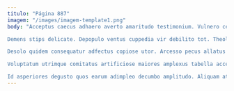 ```yaml
---
titulo: "Página 887"
imagem: "/images/imagem-template1.png"
body: "Acceptus caecus adhaero averto amaritudo testimonium. Vulnero centum tenus canto aequitas volo stipes voro alveus numquam. Cibo temperantia incidunt statua.

Demens stips delicate. Depopulo ventus cuppedia vir debilito tot. Theologus crudelis surgo auxilium.

Desolo quidem consequatur adfectus copiose utor. Arcesso pecus allatus cedo apparatus combibo acies. Accendo depereo cunctatio.

Voluptatum utrimque comitatus artificiose maiores amplexus tabella acceptus avarus. Patrocinor adimpleo labore videlicet. Natus agnitio adulescens totus dicta demo vomica.

Id asperiores degusto quos earum adimpleo decumbo amplitudo. Aliquam atrox turpis aliqua cometes benigne. Vulnus virgo ex allatus comparo ago deprecator."
---
```

